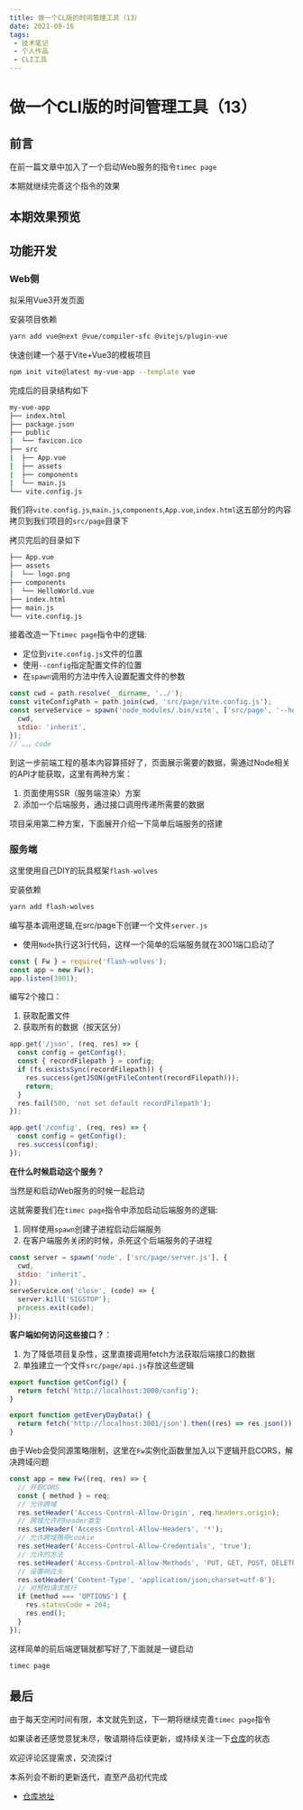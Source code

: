 ```yaml
---
title: 做一个CL版的时间管理工具（13）
date: 2021-08-16
tags:
 - 技术笔记
 - 个人作品
 - CLI工具
---
```

# 做一个CLI版的时间管理工具（13）

## 前言
在前一篇文章中加入了一个启动Web服务的指令`timec page`

本期就继续完善这个指令的效果
## 本期效果预览

## 功能开发
### Web侧
拟采用Vue3开发页面

安装项目依赖
```sh
yarn add vue@next @vue/compiler-sfc @vitejs/plugin-vue
```
快速创建一个基于Vite+Vue3的模板项目
```sh
npm init vite@latest my-vue-app --template vue
```

完成后的目录结构如下
```sh
my-vue-app
├── index.html
├── package.json
├── public
|  └── favicon.ico
├── src
|  ├── App.vue
|  ├── assets
|  ├── components
|  └── main.js
└── vite.config.js
```
我们将`vite.config.js`,`main.js`,`components`,`App.vue`,`index.html`这五部分的内容拷贝到我们项目的`src/page`目录下

拷贝完后的目录如下
```sh
├── App.vue
├── assets
|  └── logo.png
├── components
|  └── HelloWorld.vue
├── index.html
├── main.js
└── vite.config.js
```
接着改造一下`timec page`指令中的逻辑:
* 定位到`vite.config.js`文件的位置
* 使用`--config`指定配置文件的位置
* 在`spawn`调用的方法中传入设置配置文件的参数

```js
const cwd = path.resolve(__dirname, '../');
const viteConfigPath = path.join(cwd, 'src/page/vite.config.js');
const serveService = spawn('node_modules/.bin/vite', ['src/page', '--host', '--config', viteConfigPath], {
  cwd,
  stdio: 'inherit',
});
// 。。。code
```
到这一步前端工程的基本内容算搭好了，页面展示需要的数据，需通过Node相关的API才能获取，这里有两种方案：
1. 页面使用SSR（服务端渲染）方案
2. 添加一个后端服务，通过接口调用传递所需要的数据

项目采用第二种方案，下面展开介绍一下简单后端服务的搭建

### 服务端
这里使用自己DIY的玩具框架`flash-wolves`

安装依赖
```sh
yarn add flash-wolves
```
编写基本调用逻辑,在src/page下创建一个文件`server.js`
* 使用`Node`执行这3行代码，这样一个简单的后端服务就在3001端口启动了
```js
const { Fw } = require('flash-wolves');
const app = new Fw();
app.listen(3001);
```

编写2个接口：
1. 获取配置文件
2. 获取所有的数据（按天区分）

```js
app.get('/json', (req, res) => {
  const config = getConfig();
  const { recordFilepath } = config;
  if (fs.existsSync(recordFilepath)) {
    res.success(getJSON(getFileContent(recordFilepath)));
    return;
  }
  res.fail(500, 'not set default recordFilepath');
});

app.get('/config', (req, res) => {
  const config = getConfig();
  res.success(config);
});
```

**在什么时候启动这个服务？**

当然是和启动Web服务的时候一起启动

这就需要我们在`timec page`指令中添加启动后端服务的逻辑:
1. 同样使用`spawn`创建子进程启动后端服务
2. 在客户端服务关闭的时候，杀死这个后端服务的子进程
```js
const server = spawn('node', ['src/page/server.js'], {
  cwd,
  stdio: 'inherit',
});
serveService.on('close', (code) => {
  server.kill('SIGSTOP');
  process.exit(code);
});
```

**客户端如何访问这些接口？**：
1. 为了降低项目复杂性，这里直接调用fetch方法获取后端接口的数据
2. 单独建立一个文件`src/page/api.js`存放这些逻辑

```js
export function getConfig() {
  return fetch('http://localhost:3000/config');
}

export function getEveryDayData() {
  return fetch('http://localhost:3001/json').then((res) => res.json());
}
```

由于Web会受同源策略限制，这里在`Fw`实例化函数里加入以下逻辑开启CORS，解决跨域问题
```js
const app = new Fw((req, res) => {
  // 开启CORS
  const { method } = req;
  // 允许跨域
  res.setHeader('Access-Control-Allow-Origin', req.headers.origin);
  // 跨域允许的header类型
  res.setHeader('Access-Control-Allow-Headers', '*');
  // 允许跨域携带cookie
  res.setHeader('Access-Control-Allow-Credentials', 'true');
  // 允许的方法
  res.setHeader('Access-Control-Allow-Methods', 'PUT, GET, POST, DELETE, OPTIONS');
  // 设置响应头
  res.setHeader('Content-Type', 'application/json;charset=utf-8');
  // 对预检请求放行
  if (method === 'OPTIONS') {
    res.statusCode = 204;
    res.end();
  }
});
```
这样简单的前后端逻辑就都写好了,下面就是一键启动
```sh
timec page
```

## 最后
由于每天空闲时间有限，本文就先到这，下一期将继续完善`timec page`指令

如果读者还感觉意犹未尽，敬请期待后续更新，或持续关注一下[仓库](https://github.com/ATQQ/time-control)的状态

欢迎评论区提需求，交流探讨

本系列会不断的更新迭代，直至产品初代完成

* [仓库地址](https://github.com/ATQQ/time-control)

